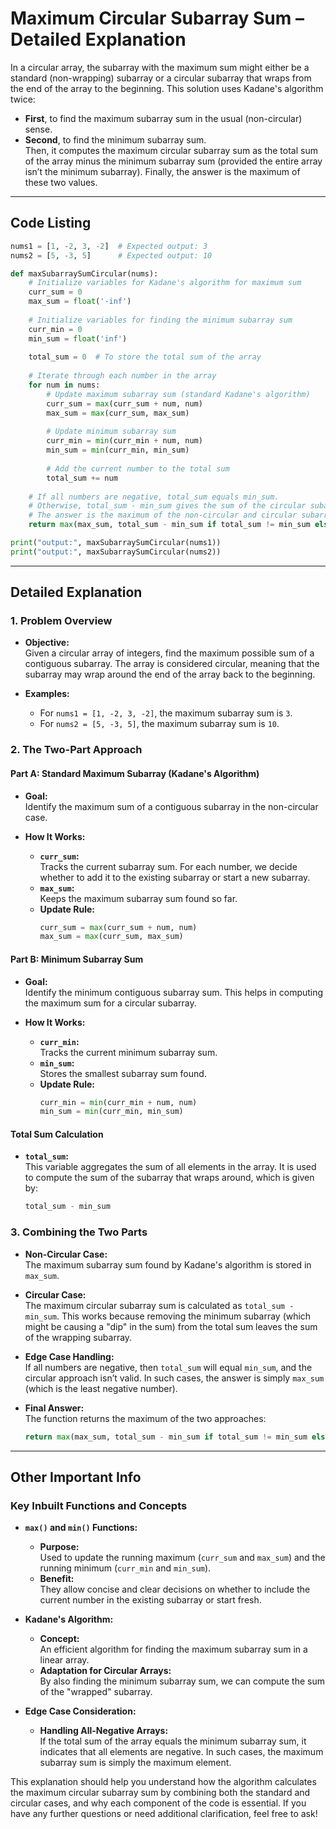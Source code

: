 # Maximum Circular Subarray Sum – Detailed Explanation

In a circular array, the subarray with the maximum sum might either be a standard (non-wrapping) subarray or a circular subarray that wraps from the end of the array to the beginning. This solution uses Kadane's algorithm twice:
- **First**, to find the maximum subarray sum in the usual (non-circular) sense.
- **Second**, to find the minimum subarray sum.  
Then, it computes the maximum circular subarray sum as the total sum of the array minus the minimum subarray sum (provided the entire array isn’t the minimum subarray). Finally, the answer is the maximum of these two values.

---

## Code Listing

```python
nums1 = [1, -2, 3, -2]  # Expected output: 3
nums2 = [5, -3, 5]      # Expected output: 10

def maxSubarraySumCircular(nums):
    # Initialize variables for Kadane's algorithm for maximum sum
    curr_sum = 0
    max_sum = float('-inf')
    
    # Initialize variables for finding the minimum subarray sum
    curr_min = 0
    min_sum = float('inf')
    
    total_sum = 0  # To store the total sum of the array
    
    # Iterate through each number in the array
    for num in nums:
        # Update maximum subarray sum (standard Kadane's algorithm)
        curr_sum = max(curr_sum + num, num)
        max_sum = max(curr_sum, max_sum)
        
        # Update minimum subarray sum
        curr_min = min(curr_min + num, num)
        min_sum = min(curr_min, min_sum)
        
        # Add the current number to the total sum
        total_sum += num
    
    # If all numbers are negative, total_sum equals min_sum.
    # Otherwise, total_sum - min_sum gives the sum of the circular subarray.
    # The answer is the maximum of the non-circular and circular subarray sums.
    return max(max_sum, total_sum - min_sum if total_sum != min_sum else total_sum)

print("output:", maxSubarraySumCircular(nums1))
print("output:", maxSubarraySumCircular(nums2))
```

---

## Detailed Explanation

### 1. Problem Overview

- **Objective:**  
  Given a circular array of integers, find the maximum possible sum of a contiguous subarray. The array is considered circular, meaning that the subarray may wrap around the end of the array back to the beginning.

- **Examples:**
  - For `nums1 = [1, -2, 3, -2]`, the maximum subarray sum is `3`.
  - For `nums2 = [5, -3, 5]`, the maximum subarray sum is `10`.

### 2. The Two-Part Approach

#### Part A: Standard Maximum Subarray (Kadane's Algorithm)

- **Goal:**  
  Identify the maximum sum of a contiguous subarray in the non-circular case.
  
- **How It Works:**
  - **`curr_sum`:**  
    Tracks the current subarray sum. For each number, we decide whether to add it to the existing subarray or start a new subarray.
  - **`max_sum`:**  
    Keeps the maximum subarray sum found so far.
  - **Update Rule:**  
    ```python
    curr_sum = max(curr_sum + num, num)
    max_sum = max(curr_sum, max_sum)
    ```

#### Part B: Minimum Subarray Sum

- **Goal:**  
  Identify the minimum contiguous subarray sum. This helps in computing the maximum sum for a circular subarray.
  
- **How It Works:**
  - **`curr_min`:**  
    Tracks the current minimum subarray sum.
  - **`min_sum`:**  
    Stores the smallest subarray sum found.
  - **Update Rule:**  
    ```python
    curr_min = min(curr_min + num, num)
    min_sum = min(curr_min, min_sum)
    ```

#### Total Sum Calculation

- **`total_sum`:**  
  This variable aggregates the sum of all elements in the array. It is used to compute the sum of the subarray that wraps around, which is given by:
  ```python
  total_sum - min_sum
  ```

### 3. Combining the Two Parts

- **Non-Circular Case:**  
  The maximum subarray sum found by Kadane's algorithm is stored in `max_sum`.

- **Circular Case:**  
  The maximum circular subarray sum is calculated as `total_sum - min_sum`. This works because removing the minimum subarray (which might be causing a "dip" in the sum) from the total sum leaves the sum of the wrapping subarray.

- **Edge Case Handling:**  
  If all numbers are negative, then `total_sum` will equal `min_sum`, and the circular approach isn’t valid. In such cases, the answer is simply `max_sum` (which is the least negative number).

- **Final Answer:**  
  The function returns the maximum of the two approaches:
  ```python
  return max(max_sum, total_sum - min_sum if total_sum != min_sum else total_sum)
  ```

---

## Other Important Info

### Key Inbuilt Functions and Concepts

- **`max()` and `min()` Functions:**
  - **Purpose:**  
    Used to update the running maximum (`curr_sum` and `max_sum`) and the running minimum (`curr_min` and `min_sum`).
  - **Benefit:**  
    They allow concise and clear decisions on whether to include the current number in the existing subarray or start fresh.

- **Kadane's Algorithm:**
  - **Concept:**  
    An efficient algorithm for finding the maximum subarray sum in a linear array.
  - **Adaptation for Circular Arrays:**  
    By also finding the minimum subarray sum, we can compute the sum of the "wrapped" subarray.

- **Edge Case Consideration:**
  - **Handling All-Negative Arrays:**  
    If the total sum of the array equals the minimum subarray sum, it indicates that all elements are negative. In such cases, the maximum subarray sum is simply the maximum element.

This explanation should help you understand how the algorithm calculates the maximum circular subarray sum by combining both the standard and circular cases, and why each component of the code is essential. If you have any further questions or need additional clarification, feel free to ask!